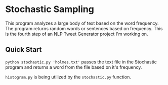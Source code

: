 # Stochastic Sampling

This program analyzes a large body of text based on the word frequency. The program returns random words or sentences based on frequency. This is the fourth step of an NLP Tweet Generator project I'm working on.

## Quick Start

```python stochastic.py 'holmes.txt'``` passes the text file in the Stochastic program and returns a word from the file based on it's frequency.

```histogram.py``` is being utilized by the ```stochastic.py``` function.
